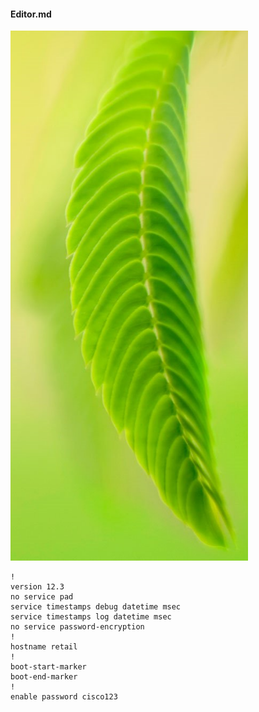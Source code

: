 #### Editor.md
![](1.PNG)


```
!
version 12.3
no service pad
service timestamps debug datetime msec
service timestamps log datetime msec
no service password-encryption
!
hostname retail
!
boot-start-marker
boot-end-marker
!
enable password cisco123
```
  
